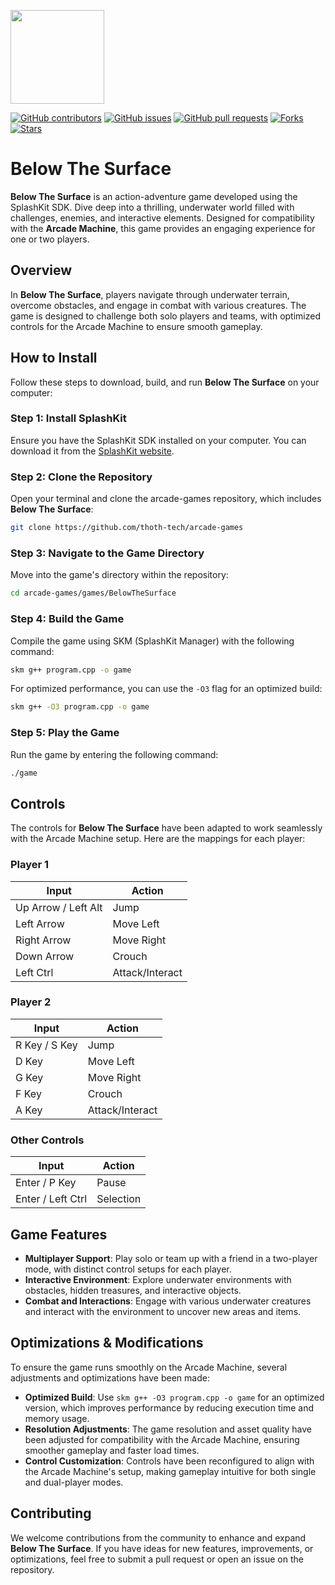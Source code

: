<p align="left">
    <img width="150px" src="https://github.com/thoth-tech/.github/blob/main/images/splashkit.png"/>
</p>

[![GitHub contributors](https://img.shields.io/github/contributors/thoth-tech/below-the-surface?label=Contributors&color=F5A623)](https://github.com/thoth-tech/below-the-surface/graphs/contributors)
[![GitHub issues](https://img.shields.io/github/issues/thoth-tech/below-the-surface?label=Issues&color=F5A623)](https://github.com/thoth-tech/below-the-surface/issues)
[![GitHub pull requests](https://img.shields.io/github/issues-pr/thoth-tech/below-the-surface?label=Pull%20Requests&color=F5A623)](https://github.com/thoth-tech/below-the-surface/pulls)
[![Forks](https://img.shields.io/github/forks/thoth-tech/below-the-surface?label=Forks&color=F5A623)](https://github.com/thoth-tech/below-the-surface/network/members)
[![Stars](https://img.shields.io/github/stars/thoth-tech/below-the-surface?label=Stars&color=F5A623)](https://github.com/thoth-tech/below-the-surface/stargazers)


# Below The Surface

**Below The Surface** is an action-adventure game developed using the SplashKit SDK. Dive deep into a thrilling, underwater world filled with challenges, enemies, and interactive elements. Designed for compatibility with the **Arcade Machine**, this game provides an engaging experience for one or two players.

## Overview

In **Below The Surface**, players navigate through underwater terrain, overcome obstacles, and engage in combat with various creatures. The game is designed to challenge both solo players and teams, with optimized controls for the Arcade Machine to ensure smooth gameplay.

## How to Install

Follow these steps to download, build, and run **Below The Surface** on your computer:

### Step 1: Install SplashKit

Ensure you have the SplashKit SDK installed on your computer. You can download it from the [SplashKit website](https://www.splashkit.io/installation).

### Step 2: Clone the Repository

Open your terminal and clone the arcade-games repository, which includes **Below The Surface**:

```bash
git clone https://github.com/thoth-tech/arcade-games
```

### Step 3: Navigate to the Game Directory

Move into the game's directory within the repository:

```bash
cd arcade-games/games/BelowTheSurface
```

### Step 4: Build the Game

Compile the game using SKM (SplashKit Manager) with the following command:

```bash
skm g++ program.cpp -o game
```

For optimized performance, you can use the `-O3` flag for an optimized build:

```bash
skm g++ -O3 program.cpp -o game
```

### Step 5: Play the Game

Run the game by entering the following command:

```bash
./game
```

## Controls

The controls for **Below The Surface** have been adapted to work seamlessly with the Arcade Machine setup. Here are the mappings for each player:

### Player 1

| Input                | Action             |
|----------------------|--------------------|
| Up Arrow / Left Alt  | Jump               |
| Left Arrow           | Move Left          |
| Right Arrow          | Move Right         |
| Down Arrow           | Crouch             |
| Left Ctrl            | Attack/Interact    |

### Player 2

| Input                | Action             |
|----------------------|--------------------|
| R Key / S Key        | Jump               |
| D Key                | Move Left          |
| G Key                | Move Right         |
| F Key                | Crouch             |
| A Key                | Attack/Interact    |

### Other Controls

| Input               | Action             |
|---------------------|--------------------|
| Enter / P Key       | Pause              |
| Enter / Left Ctrl   | Selection          |

## Game Features

- **Multiplayer Support**: Play solo or team up with a friend in a two-player mode, with distinct control setups for each player.
- **Interactive Environment**: Explore underwater environments with obstacles, hidden treasures, and interactive objects.
- **Combat and Interactions**: Engage with various underwater creatures and interact with the environment to uncover new areas and items.

## Optimizations & Modifications

To ensure the game runs smoothly on the Arcade Machine, several adjustments and optimizations have been made:

- **Optimized Build**: Use `skm g++ -O3 program.cpp -o game` for an optimized version, which improves performance by reducing execution time and memory usage.
- **Resolution Adjustments**: The game resolution and asset quality have been adjusted for compatibility with the Arcade Machine, ensuring smoother gameplay and faster load times.
- **Control Customization**: Controls have been reconfigured to align with the Arcade Machine's setup, making gameplay intuitive for both single and dual-player modes.

## Contributing

We welcome contributions from the community to enhance and expand **Below The Surface**. If you have ideas for new features, improvements, or optimizations, feel free to submit a pull request or open an issue on the repository.
